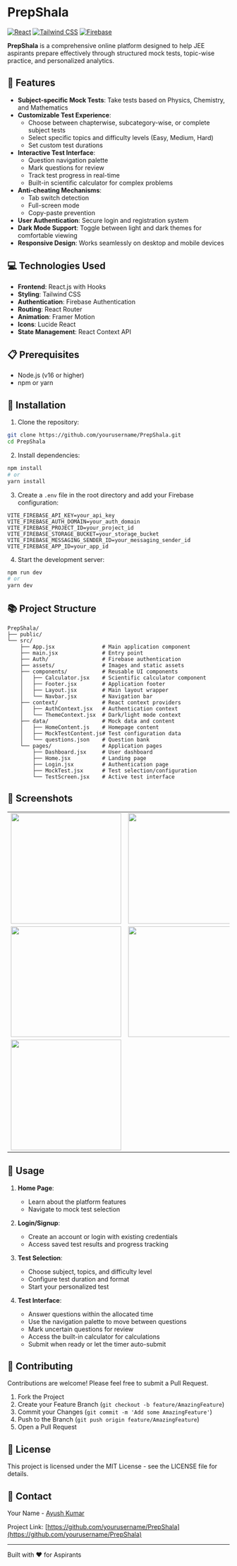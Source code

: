 # PrepShala

[![React](https://img.shields.io/badge/React-20232A?style=for-the-badge&logo=react&logoColor=61DAFB)](https://reactjs.org/)
[![Tailwind CSS](https://img.shields.io/badge/Tailwind_CSS-38B2AC?style=for-the-badge&logo=tailwind-css&logoColor=white)](https://tailwindcss.com/)
[![Firebase](https://img.shields.io/badge/Firebase-FFCA28?style=for-the-badge&logo=firebase&logoColor=black)](https://firebase.google.com/)

**PrepShala** is a comprehensive online platform designed to help JEE aspirants prepare effectively through structured mock tests, topic-wise practice, and personalized analytics.

## 🚀 Features

- **Subject-specific Mock Tests**: Take tests based on Physics, Chemistry, and Mathematics
- **Customizable Test Experience**:
  - Choose between chapterwise, subcategory-wise, or complete subject tests
  - Select specific topics and difficulty levels (Easy, Medium, Hard)
  - Set custom test durations
- **Interactive Test Interface**:
  - Question navigation palette
  - Mark questions for review
  - Track test progress in real-time
  - Built-in scientific calculator for complex problems
- **Anti-cheating Mechanisms**:
  - Tab switch detection
  - Full-screen mode
  - Copy-paste prevention
- **User Authentication**: Secure login and registration system
- **Dark Mode Support**: Toggle between light and dark themes for comfortable viewing
- **Responsive Design**: Works seamlessly on desktop and mobile devices

## 💻 Technologies Used

- **Frontend**: React.js with Hooks
- **Styling**: Tailwind CSS
- **Authentication**: Firebase Authentication
- **Routing**: React Router
- **Animation**: Framer Motion
- **Icons**: Lucide React
- **State Management**: React Context API

## 📋 Prerequisites

- Node.js (v16 or higher)
- npm or yarn

## 🔧 Installation

1. Clone the repository:
```bash
git clone https://github.com/yourusername/PrepShala.git
cd PrepShala
```

2. Install dependencies:
```bash
npm install
# or
yarn install
```

3. Create a `.env` file in the root directory and add your Firebase configuration:
```
VITE_FIREBASE_API_KEY=your_api_key
VITE_FIREBASE_AUTH_DOMAIN=your_auth_domain
VITE_FIREBASE_PROJECT_ID=your_project_id
VITE_FIREBASE_STORAGE_BUCKET=your_storage_bucket
VITE_FIREBASE_MESSAGING_SENDER_ID=your_messaging_sender_id
VITE_FIREBASE_APP_ID=your_app_id
```

4. Start the development server:
```bash
npm run dev
# or
yarn dev
```

## 📚 Project Structure

```
PrepShala/
├── public/
└── src/
    ├── App.jsx               # Main application component
    ├── main.jsx              # Entry point
    ├── Auth/                 # Firebase authentication
    ├── assets/               # Images and static assets
    ├── components/           # Reusable UI components
    │   ├── Calculator.jsx    # Scientific calculator component
    │   ├── Footer.jsx        # Application footer
    │   ├── Layout.jsx        # Main layout wrapper
    │   └── Navbar.jsx        # Navigation bar
    ├── context/              # React context providers
    │   ├── AuthContext.jsx   # Authentication context
    │   └── ThemeContext.jsx  # Dark/light mode context
    ├── data/                 # Mock data and content
    │   ├── HomeContent.js    # Homepage content
    │   ├── MockTestContent.js# Test configuration data
    │   └── questions.json    # Question bank
    └── pages/                # Application pages
        ├── Dashboard.jsx     # User dashboard
        ├── Home.jsx          # Landing page
        ├── Login.jsx         # Authentication page
        ├── MockTest.jsx      # Test selection/configuration
        └── TestScreen.jsx    # Active test interface
```

## 📱 Screenshots

<div align="center">
  <table>
    <tr>
      <td><img src="https://github.com/user-attachments/assets/b1d72c31-fa0e-4a51-b204-696144f34328" width="250"/></td>
      <td><img src="https://github.com/user-attachments/assets/87acb5cf-76de-42af-8fee-aead07cd3d76" width="250"/></td>
      <td><img src="https://github.com/user-attachments/assets/7d91da9c-2cf0-4b2c-854b-0490b17bb121" width="250"/></td>
    </tr>
    <tr>
      <td><img src="https://github.com/user-attachments/assets/9a8d2643-3404-4c71-8232-a292d5dff86f" width="250"/></td>
      <td><img src="https://github.com/user-attachments/assets/675a5add-08aa-4a3a-a8a6-765d4e231096" width="250"/></td>
      <td><img src="https://github.com/user-attachments/assets/1d5a085b-8c21-4927-8ec7-1b4856992bd3" width="250"/></td>
    </tr>
    <tr>
      <td><img src="https://github.com/user-attachments/assets/9600f597-9014-436b-b180-7563603cc616" width="250"/></td>
      <td></td>
      <td></td>
    </tr>
  </table>
</div>

## 🚦 Usage

1. **Home Page**:
   - Learn about the platform features
   - Navigate to mock test selection

2. **Login/Signup**:
   - Create an account or login with existing credentials
   - Access saved test results and progress tracking

3. **Test Selection**:
   - Choose subject, topics, and difficulty level
   - Configure test duration and format
   - Start your personalized test

4. **Test Interface**:
   - Answer questions within the allocated time
   - Use the navigation palette to move between questions
   - Mark uncertain questions for review
   - Access the built-in calculator for calculations
   - Submit when ready or let the timer auto-submit

## 🤝 Contributing

Contributions are welcome! Please feel free to submit a Pull Request.

1. Fork the Project
2. Create your Feature Branch (`git checkout -b feature/AmazingFeature`)
3. Commit your Changes (`git commit -m 'Add some AmazingFeature'`)
4. Push to the Branch (`git push origin feature/AmazingFeature`)
5. Open a Pull Request

## 📄 License

This project is licensed under the MIT License - see the LICENSE file for details.

## 📧 Contact

Your Name - [Ayush Kumar](mailto:ayushkumar2205@gmail.com)

Project Link: [https://github.com/yourusername/PrepShala](https://github.com/yourusername/PrepShala)

---

Built with ❤️ for Aspirants

